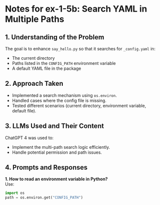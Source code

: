 # Notes for ex-1-5b: Search YAML in Multiple Paths

## 1. Understanding of the Problem
The goal is to enhance `say_hello.py` so that it searches for `_config.yaml` in:
- The current directory
- Paths listed in the `CONFIG_PATH` environment variable
- A default YAML file in the package

## 2. Approach Taken
- Implemented a search mechanism using `os.environ`.
- Handled cases where the config file is missing.
- Tested different scenarios (current directory, environment variable, default file).

## 3. LLMs Used and Their Content
ChatGPT 4 was used to:
- Implement the multi-path search logic efficiently.
- Handle potential permission and path issues.

## 4. Prompts and Responses
**1. How to read an environment variable in Python?**  
Use:
```python
import os
path = os.environ.get("CONFIG_PATH")
